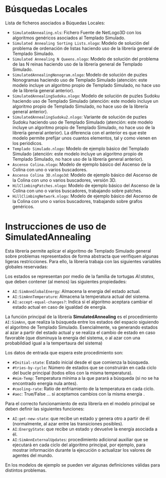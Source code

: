 # Búsquedas Locales

Lista de ficheros asociados a Búquedas Locales:

+ `SimulatedAnnealing.nls`:	Fichero Fuente de NetLogo3D con los algoritmos genéricos asociados al Templado Simulado.
+ `Simulated Annealing Sorting Lists.nlogo`:	Modelo de solución del problema de ordenación de listas haciendo uso de la librería general de Templado Simulado.
+ `Simulated Annealing N Queens.nlogo`:	Modelo de solución del problema de las N reinas haciendo uso de la librería general de Templado Simulado.
+ `SimulatedAnnealingNonogram.nlogo`: Modelo de solución de puzles Nonogramas haciendo uso de Templado Simulado (atención: este modelo incluye un algoritmo propio de Templado Simulado, no hace uso de la librería general anterior).
+ `SimulatedAnnealingSudoku.nlogo`: Modelo de solución de puzles Sudoku haciendo uso de Templado Simulado (atención: este modelo incluye un algoritmo propio de Templado Simulado, no hace uso de la librería general anterior).
+ `SimulatedAnnealingSudoku2.nlogo`: Variante de solución de puzles Sudoku haciendo uso de Templado Simulado (atención: este modelo incluye un algoritmo propio de Templado Simulado, no hace uso de la librería general anterior). La diferencia con el anterior es que este modelo permite prefijar unos cuantos elementos, tal y como vienen en los periódicos.
+ `Templado Simulado.nlogo`:	Modelo de ejemplo básico del Templado Simulado (atención: este modelo incluye un algoritmo propio de Templado Simulado, no hace uso de la librería general anterior). 
+ `Ascenso Colina.nlogo`:	Modelo de ejemplo básico del Ascenso de la Colina con uno o varios buscadores. 
+ `Ascenso Colina 3D.nlogo3d`:	Modelo de ejemplo básico del Ascenso de la Colina con uno o varios buscadores, versión 3D. 
+ `HilClimbingPatches.nlogo`:	Modelo de ejemplo básico del Ascenso de la Colina con uno o varios buscadores, trabajando sobre patches. 
+ `HillClimbingNetwork.nlogo`:	Modelo de ejemplo básico del Ascenso de la Colina con uno o varios buscadores, trabajando sobre grafos genéricos. 

# Instrucciones de uso de SimulatedAnnealing

Esta librería permite aplicar el algoritmo de Templado Simulado general sobre problemas representados de forma abstracta que verifiquen algunas ligeras restricciones. Para ello, la librería trabaja con las siguientes variables globales reservadas:

Los estados se representan por medio de la familia de tortugas _AI:states_, que deben contener (al menos) las siguientes propiedades:

+ `AI:SimAnnGlobalEnergy`: Almacena la energia del estado actual.
+ `AI:SimAnnTemperature`: Almacena la temperatura actual del sistema.
+ `AI:accept-equal-changes?`: Indica si el algoritmo aceptara cambiar el estado actual en caso de igualdad de energía.

La función principal de la librería **SimulatedAnnealing** es el procedimiento `AI:SimAnn`, que realiza la búsqueda entre los estados del espacio siguiendo el algoritmo de Templado Simulado. Esencialmente, va generando estados al azar a partir del estado actual y se realiza el cambio de estado en caso favorable (que disminuya la energía del sistema, o al azar con una probabildiad igual a la tempertaura del sistema)

Los datos de entrada que espera este procedimiento son:

+ `#Initial-state`: Estado inicial desde el que comienza la búsqueda.
+ `#tries-by-cycle`: Número de estados que se construirán en cada ciclo del bucle principal (todos ellos con la misma temperatura).
+ `#mim-Temp`: Temperatura mínima a la que parará a búsqueda (si no se ha encontrado energía nula antes).
+ `#cooling-rate`: Ratio de enfriamiento de la temperatura en cada ciclo.
+ `#aec`: True/False ... si aceptamos cambios con la misma energía .

Para el correcto funcionamiento de esta librería en el modelo principal se deben definir las siguientes funciones:

+ `AI:get-new-state`: que recibe un estado y genera otro a partir de él (normalmente, al azar entre las transiciones posibles).
+ `AI:EnergyState`: que recibe un estado y devuelve la energía asociada a él.
+ `AI:SimAnnExternalUpdates`: procedimiento adicional auxiliar que se ejecutará en cada ciclo del algoritmo principal, por ejemplo, para mostrar información durante la ejecución o actualizar los valores de agentes del mundo.

En los modelos de ejemplo se pueden ver algunas definiciones válidas para distintos problemas.
